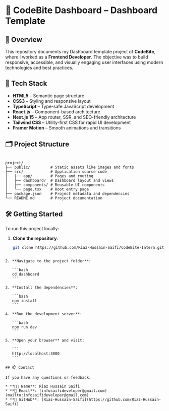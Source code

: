 # 💼 CodeBite Dashboard – Dashboard Template

## 📌 Overview
This repository documents my Dashboard template project of **CodeBite**, where I worked as a **Frontend Developer**. The objective was to build responsive, accessible, and visually engaging user interfaces using modern technologies and best practices.

## 🚀 Tech Stack
- **HTML5** – Semantic page structure
- **CSS3** – Styling and responsive layout
- **TypeScript** – Type-safe JavaScript development
- **React.js** – Component-based architecture
- **Next.js 15** – App router, SSR, and SEO-friendly architecture
- **Tailwind CSS** – Utility-first CSS for rapid UI development
- **Framer Motion** – Smooth animations and transitions

## 🗂️ Project Structure

```

project/
├── public/         # Static assets like images and fonts
├── src/            # Application source code
│   ├── app/        # Pages and routing
│   ├── dashboard/  # Dashboard layout and views
│   ├── components/ # Reusable UI components
│   └── page.tsx    # Root entry page
├── package.json    # Project metadata and dependencies
└── README.md       # Project documentation

````

## 🛠️ Getting Started

To run this project locally:

1. **Clone the repository**:
   ```bash
   git clone https://github.com/Riaz-Hussain-Saifi/CodeBite-Intern.git
````

2. **Navigate to the project folder**:

   ```bash
   cd dashboard
   ```

3. **Install the dependencies**:

   ```bash
   npm install
   ```

4. **Run the development server**:

   ```bash
   npm run dev
   ```

5. **Open your browser** and visit:

   ```
   http://localhost:3000
   ```

## 📫 Contact

If you have any questions or feedback:

* **👨‍💻 Name**: Riaz Hussain Saifi
* **📧 Email**: [infosaifideveloper@gmail.com](mailto:infosaifideveloper@gmail.com)
* **🔗 GitHub**: [Riaz-Hussain-Saifi](https://github.com/Riaz-Hussain-Saifi)

